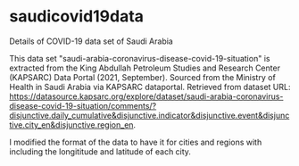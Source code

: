 # saudicovid19data
Details of COVID-19 data set of Saudi Arabia

This data set "saudi-arabia-coronavirus-disease-covid-19-situation" is extracted from the King Abdullah Petroleum Studies and Research Center (KAPSARC) Data Portal (2021, September). Sourced from the Ministry of Health in Saudi Arabia via KAPSARC dataportal. Retrieved from dataset URL: https://datasource.kapsarc.org/explore/dataset/saudi-arabia-coronavirus-disease-covid-19-situation/comments/?disjunctive.daily_cumulative&disjunctive.indicator&disjunctive.event&disjunctive.city_en&disjunctive.region_en.

I modified the format of the data to have it for cities and regions with including the longititude and latitude of each city. 
